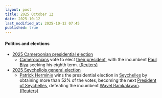 ```yaml
---
layout: post
title: 2025 October 12
date: 2025-10-12
last_modified_at: 2025-10-12 07:45
published: true
---
```



#### Politics and elections

* [2025 Cameroonian presidential election](https://en.wikipedia.org/wiki/2025_Cameroonian_presidential_election "2025 Cameroonian presidential election")
  * [Cameroonians](https://en.wikipedia.org/wiki/Cameroonians "Cameroonians") vote to elect [their president](https://en.wikipedia.org/wiki/President_of_Cameroon "President of Cameroon"), with the incumbent [Paul Biya](https://en.wikipedia.org/wiki/Paul_Biya "Paul Biya") seeking his eighth term. [(Reuters)](https://www.reuters.com/world/africa/cameroon-holds-presidential-election-biya-seeks-extend-four-decade-iron-grip-2025-10-12/)
* [2025 Seychellois general election](https://en.wikipedia.org/wiki/2025_Seychellois_general_election "2025 Seychellois general election")
  * [Patrick Herminie](https://en.wikipedia.org/wiki/Patrick_Herminie "Patrick Herminie") wins the presidential election in [Seychelles](https://en.wikipedia.org/wiki/Seychelles "Seychelles") by obtaining more than 52% of the votes, becoming the next [President of Seychelles](https://en.wikipedia.org/wiki/President_of_Seychelles "President of Seychelles"), defeating the incumbent [Wavel Ramkalawan](https://en.wikipedia.org/wiki/Wavel_Ramkalawan "Wavel Ramkalawan"). [(Reuters)](https://www.reuters.com/world/africa/former-speaker-herminie-wins-seychelles-presidential-election-2025-10-12/)
